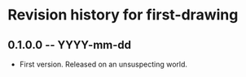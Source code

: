 # Revision history for first-drawing

## 0.1.0.0 -- YYYY-mm-dd

* First version. Released on an unsuspecting world.
